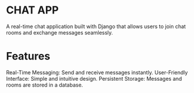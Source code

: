 # CHAT APP
A real-time chat application built with Django that allows users to join chat rooms and exchange messages seamlessly.
# Features
 Real-Time Messaging: Send and receive messages instantly.
 User-Friendly Interface: Simple and intuitive design.
 Persistent Storage: Messages and rooms are stored in a database.
